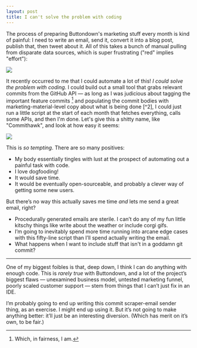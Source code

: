 ```yaml
---
layout: post
title: I can't solve the problem with coding
---
```

The process of preparing Buttondown's marketing stuff every month is kind of painful: I need to write an email, send it, convert it into a blog post, publish that, then tweet about it.  All of this takes a bunch of manual pulling from disparate data sources, which is super frustrating ("red" implies "effort"):

![](https://i.imgur.com/2OGtZmZ.jpg)

It recently occurred to me that I could automate a lot of this!  *I could solve the problem with coding*.  I could build out a small tool that grabs relevant commits from the GitHub API — as long as I was judicious about tagging the important feature commits [^1] and populating the commit bodies with marketing-material-level copy about what is being done [^2], I could just run a little script at the start of each month that fetches everything, calls some APIs, and then I'm done.
Let's give this a shitty name, like "Commithawk", and look at how easy it seems:

![](https://i.imgur.com/ZdHfr5o.jpg)

This is *so tempting*.  There are so many positives:

- My body essentially tingles with lust at the prospect of automating out a painful task with code.
- I love dogfooding!
- It would save time.
- It would be eventually open-sourceable, and probably a clever way of getting some new users.

But there’s no way this actually saves me time *and* lets me send a great email, right?  

- Procedurally generated emails are sterile.  I can’t do any of my fun little kitschy things like write about the weather or include corgi gifs.
- I’m going to inevitably spend more time running into arcane edge cases with this fifty-line script than I’ll spend actually writing the email.
- What happens when I want to include stuff that isn't in a goddamn git commit?

---

One of my biggest foibles is that, deep down, I think I can do anything with enough code.  This is *rarely true* with Buttondown, and a lot of the project’s biggest flaws — unexamined business model, untested marketing funnel, poorly scaled customer support — stem from things that I can’t just fix in an IDE.

I’m probably going to end up writing this commit scraper-email sender thing, as an exercise.  I might end up using it.  But it’s not going to make anything better: it’ll just be an interesting diversion.  (Which has merit on it’s own, to be fair.)

[^1]: Which, in fairness, I am.
[^1]: Which, in fairness, I am *absolutely not*, but I want to get better at anyway; commit history is powerful and useful and I neglect it.
